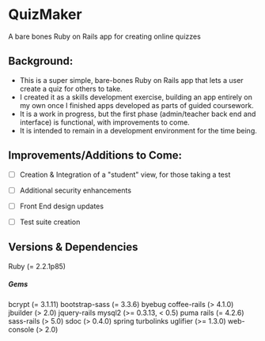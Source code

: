 # QuizMaker
A bare bones Ruby on Rails app for creating online quizzes 

## Background:
 - This is a super simple, bare-bones Ruby on Rails app that lets a user create a quiz for others to take.
 - I created it as a skills development exercise, building an app entirely on my own once I finished apps developed as parts of guided coursework.
 - It is a work in progress, but the first phase (admin/teacher back end and interface) is functional, with improvements to come.
 - It is intended to remain in a development environment for the time being.

## Improvements/Additions to Come:
 - [ ] Creation & Integration of a "student" view, for those taking a test
 - [ ] Additional security enhancements
 - [ ] Front End design updates
 - [ ] Test suite creation


## Versions & Dependencies
  Ruby (= 2.2.1p85)
  
  ##### Gems
  bcrypt (= 3.1.11)
  bootstrap-sass (= 3.3.6)
  byebug
  coffee-rails (> 4.1.0)
  jbuilder (> 2.0)
  jquery-rails
  mysql2 (>= 0.3.13, < 0.5)
  puma
  rails (= 4.2.6)
  sass-rails (> 5.0)
  sdoc (> 0.4.0)
  spring
  turbolinks
  uglifier (>= 1.3.0)
  web-console (> 2.0)
